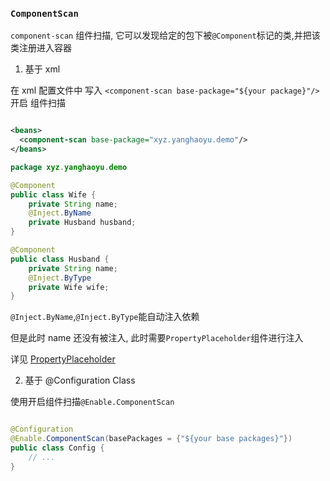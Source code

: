 ### `ComponentScan`

`component-scan` 组件扫描, 它可以发现给定的包下被`@Component`标记的类,并把该类注册进入容器

1. 基于 xml

在 xml 配置文件中 写入 `<component-scan base-package="${your package}"/>` 开启 组件扫描

```xml

<beans>
  <component-scan base-package="xyz.yanghaoyu.demo"/>
</beans>
```

```java
package xyz.yanghaoyu.demo

@Component
public class Wife {
    private String name;
    @Inject.ByName
    private Husband husband;
}

@Component
public class Husband {
    private String name;
    @Inject.ByType
    private Wife wife;
}
```

`@Inject.ByName`,`@Inject.ByType`能自动注入依赖

但是此时 name 还没有被注入, 此时需要`PropertyPlaceholder`组件进行注入

详见 [PropertyPlaceholder](4.PropertyPlaceholder.md)

2. 基于 @Configuration Class

使用开启组件扫描`@Enable.ComponentScan`

```java

@Configuration
@Enable.ComponentScan(basePackages = {"${your base packages}"})
public class Config {
    // ...
}
```

